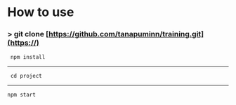 
# How to use

### > git clone [https://github.com/tanapuminn/training.git](https://)

```console
 npm install
```

----------
```console
 cd project
```
----------

```console
npm start
```
